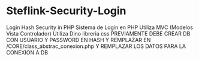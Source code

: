 # Steflink-Security-Login
Login Hash Security in PHP
Sistema de Login en PHP
Utiliza MVC (Modelos Vista Controlador)
Utiliza Dino libreria css
PREVIAMENTE DEBE CREAR DB CON USUARIO Y PASSWORD EN HASH Y REMPLAZAR EN /CORE/class_abstrac_conexion.php Y REMPLAZAR LOS DATOS PARA LA CONEXION A DB
